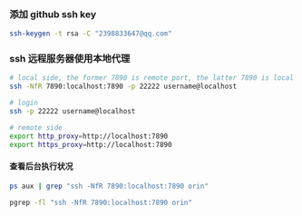 ### 添加 github ssh key

```bash
ssh-keygen -t rsa -C "2398833647@qq.com"
```
### ssh 远程服务器使用本地代理

```bash
# local side, the former 7890 is remote port, the latter 7890 is local port
ssh -NfR 7890:localhost:7890 -p 22222 username@localhost

# login
ssh -p 22222 username@localhost

# remote side
export http_proxy=http://localhost:7890
export https_proxy=http://localhost:7890
```
#### 查看后台执行状况

```bash
ps aux | grep "ssh -NfR 7890:localhost:7890 orin"

pgrep -fl "ssh -NfR 7890:localhost:7890 orin"
```

